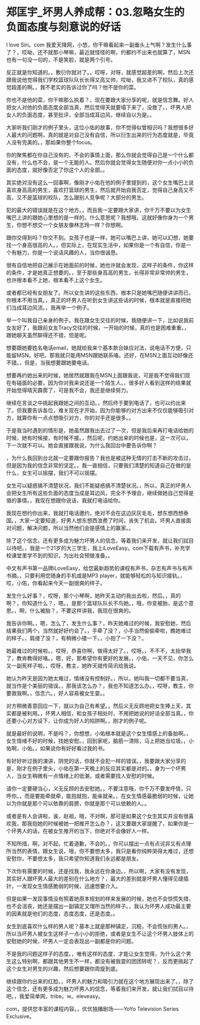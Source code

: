 # 郑匡宇_坏男人养成帮：03.忽略女生的负面态度与刻意说的好话

I love Siri。com 我爱天降网，小悠，你干嘛看起来一副垂头上气啊？发生什么事了？，哎呦，还不就那小琴嘛，最近就怪怪的啊，约都约不出来也就算了，MSN也有一句没一句的，不是笑脸，就是两个引号。

反正就是你知道的。，敷衍你就对了。，哎呀，对呀，就感觉超差的啊，然后上次还跟我说他觉得我们学校篮球队队长长得又高又帅，哎呦，我又进不了校队，真的感觉超差的啊。，我不老实的告诉过你了吗？他不是你的菜。

你也不是他的菜，你干嘛那么执着？，现在要跟大家分享的呢，就是信念舞。好人把女人对他的负面态度全部当真，然后觉得天就要塌下来了，没救了。，坏男人把女人的负面态度，甚至批评，全部当成耳边风，继续自以为是。。

大家听我们刚才的例子里头，这位小佑的故事，你不觉得似曾相识吗？我想很多好人最大的问题啊，真的就是对自己没有自信，所以衍生出来的行为态度就是，毕竟人没有完美的。，那如果你整个focus。

你的聚焦都在你自己没有的，不会的事情上面，那么你就会觉得自己是一个什么都没有，什么也不会，是一个无能的人。然后你就会觉得女生随便对你一点小小的负面的态度，就好像否定了你这个人的全部。。

其实绝对没有这么一回事啊，像刚才小佑在他的例子里提到的，这个女生嘴巴上说喜欢身高高的男生，喜欢打篮球的男生，然后就开始自我否定，觉得自己身高又不高，又不是篮球的校队，怎么跟别人竞争呢？大部分的男生。

犯的最大的错误就是在这个地方。，而且我一定要跟大家讲，你千万不要以为女生嘴巴上讲的跟她心里想的是一样的。什么意思呢？我想哦，这就好像你身为一个男生，你想不想交一个女朋友像林志玲一样？你想啊。

跟你交得到吗？你交不到。女孩子也是一样，她可以嘴巴上讲，她可以幻想，她要找一个身高很高的人。，但实际上，在现实生活中，如果你是一个有自信，你是一个有魅力，你是一个说话风趣的人，当你很诚恳。

很有自信地把自己展示在她面前的时候，她也许就会发现，这样子的条件，你这样的条件，才是她真正想要的。，至于那些身高高的男生，长得非常非常帅的男生，也许根本看不上她，根本看不上这个女生。

或者都已经有女朋友了。所以女生讲的这些东西，根本只是她嘴巴随便讲讲而已，你根本不用当真。，真正的坏男人在听到女生讲这些话的时候，根本就是直接把她们当成耳边风流。，我再举一个例子。

举一个叫我自己亲身的例子。我在跟女生交往的时候，我随便讲一下，比如说我前女友好了，我跟前女友Tracy交往的时候，一开始的时候，真的也是困难重重。，跟她聊天虽然聊得还不错，但是呢。

想要跟她要姓名电话email，她就给我来个基本款台妹应对法，说电话不方便，只能留MSN。好吧，那我就只能用MSN跟她联系咯。还好，在MSN上面互动好像还不错。，但是，当我想要跟她要电话。

想要再约她出来的时候，她居然就跟我在MSN上面跟我说，可是我不觉得我们现在有碰面的必要，因为你对我来说还是一个陌生人。，很多好人看到这样的结果就开始觉得晴天霹雳了，可是我不会，我还是继续努力。

继续在言谈之中挑起我跟她之间的互动。，然后终于要到电话了，也可以约出来了。但我要告诉各位，难关现在才开始，因为你能够约对方出来不仅仅能够吸引对方，就算你有一点点想吸引对方，你的对手还是很多。。

于是我当时遇到的情形是，她虽然跟我出去过了一次，但是我后来再打电话给她的时候，她有时候接，有时候不接。，然后呢，约她出来的时候也是，这一次可以，下一次就不可以。她会直接跟我说，为什么我回台中要告诉你啊？

，为什么我回到台北就一定要跟你报告？我也是被这种无情的打击不断的攻击过，但是因为我的信念非常的坚定。，我一直相信，只要我们清楚的知道自己在做的是什么，女生可以摇摆，我们不可以摇摆。

女生可以疑惑搞不清楚状况，我们不能疑惑搞不清楚状况。，所以，真正的坏男人会把女生所有这些负面的态度当成是耳边风，完全不予理会，继续做她自己觉得是值的事情。，我现在想跟你说话，我就打电话给你。

我现在想约你出来，我就打电话邀约，绝对不会在这边灰灰毛毛，想东想西想泰国。，大家一定要知道，好男人想东想西浪费了时间，丧失了机会。坏男人直接面对问题，解决问题，所以当然他们会是感情上的赢家。。

除了这个信念，还有更多成为魅力坏男人的信念，等着我们来开发，就让我们拭目以待吧。，我是一个21岁的大三学生，我上iLoveEasy。com下载有声书，补充学校课堂里学不到的知识，为出社会预做准备。。

中文有声书第一品牌iLoveEasy，给您最新趋势的课程有声书，杂志有声书与有声书摘。，只要利用您随身的手机或是MP3 player，就能够轻松的与知识接轨。，哎，小佑，你看起来今天一副很爽的样子。

发生什么好事？，哎呀，那个小琴啊，她昨天主动约我出去啦，然后。，真的啊？，你知道什么？，嗯。，是那个篮球队队长不鸟她。，哦，你变被胎，是这个意思。，啊，什么被胎？，不要这样讲我，我现在很爽的。

我告诉你啊。，嗯，怎么了，发生什么事？，昨天她难过的时候，我安慰她，然后结果我们两个，当然就好好约会了。，手牵了没？，小手当然偷偷牵啦，瞧她难过的样子。，肩搂了没？，有稍微小搂一下。，小抱了一下没？。

她最难过的时候啦。，哎呀，恭喜你啊，做得太好了。，哎呀。，不不不，太抬举我了，教肯教得好咯。，嗯，好，那希望你有更好的发展。，小佑，一天不见，你怎么又一副死样子啦。，哎呀，教主，她昨天就传简讯给我说。

她认为昨天是因为她太难过，情绪没有控制好。，所以，她叫我一切都不要当真，就当作是个美丽的错误。，那我该怎么办？，我也不知道怎么办。，哎呀，教主，你要救我啊。，信念六。，好人容易被女生耍。。

对方稍微善意回应一下，就以为自己有希望。，然后义无反顾地把女生捧上天，其实都是被利用。，坏男人相信，和女孩子相处时，不用把她说的好话全部当真。，你还要小心对方设下，让你成为好人的陷阱啊。，刚才的例子呢。

就是最好的说明，不是吗？，你想想，小佑根本就是这个女生情感上的备胎啊。，女生情绪不好的时候，找她安慰。，回到家呢，脑筋一清除，马上把她当垃圾。，小佑啊，小佑。，如果说你有好好看过我的书。

有好好听过我的演讲，阴党的话，你就不会犯一样的错误。，我要跟大家分享的是，刚才在例子里头，小佑在第一天晚上的反应其实都是对的。，身为一个坏男人，当女生稍微有一点情绪上的低潮，或者需要找人安慰的时候。

请你一定要硬当心，义无反顾的去安慰她。，不要注意哦，你千万不要发呼情，只呼你。，而是要能牵就牵，能抱就抱，能亲就亲。，在女生情感最脆弱的时候，让她以为你就是那个可以依靠的肩膀，你就是那个可以依赖的人。。

或者是有人会讲啦，诶，赵祖，哦，不对啊，那可是如果这个女生其实并没有很喜欢我，那我抱她的时候被她一把推开怎么办？，这又要跟大家提醒了，如果你是一个坏男人的话，在被女生推开的当下，你绝对不会像好人一样。

不知所措，啊，对不起，忙着道歉，不会的。，你可以摆出一点有点诧异又有点理所当然的表情，跟女生说，哦，你不要想太多，我只是看你纯粹哭得太难过，还想安慰你，不要想太多，我只希望你知道我们永远都是朋友。

下次你有需要的时候，还是找我，我永远在你身边。，所以啊，大家有没有发现，其实好人跟坏男人最大的差别在什么地方？，最大的差别就是坏男人懂得见缝插针，一发现女生情感脆弱的时候，迅速想要介入。

但是如果一发现事情没有照着她原本规划的样来发展的时候，她也不会惊慌失措，也不会沮丧，她还是摆出一副镇定又理所当然的样子。，我认为坏男人成功最主要的因素就是他们的态度，态度态度，还是态度。。

女生到底喜欢什么样的男人呢？基本上就是那种镇定，沉稳，不会慌张的男人。，所以当坏男人被女生这样子一点小小的拒绝，或者是女生不让这个坏男人肢体上的安慰她的时候，坏男人一定会表现出一副都是你的问题。

不是我的问题这样子的态度。，唯有这样的态度，才能让女生觉得，为什么这个男生这么特别啊，都跟其他男生不一样，都没有被我耍的团团转呢？，反而更挑起了这个女生对男生的兴趣，然后想要跟你周旋到底。

继续跟你约出来的红脸。，坏男人的魅力和吸引力就在这个地方展现出来了。，除了这个信念，还有更多成为魅力坏男人的信念，等着我们来开发，就让我们拭目以待吧。，我爱简单网，tribe。w。eleveasy。

com，提供您丰富的课程内容。，优优独播剧场——YoYo Television Series Exclusive。
